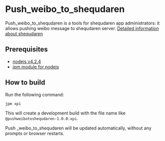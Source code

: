 Push_weibo_to_shequdaren
=======================

Push_weibo_to_shequdaren is a tools for shequdaren app administrators: it allows pushing weibo message to shequdaren server. [Detailed information about shequdaren](http://115.28.150.213/)

Prerequisites
-------------
* [nodejs v4.2.4](https://nodejs.org/en/download/)
* [jpm module for nodejs](https://developer.mozilla.org/en-US/Add-ons/SDK/Tools/jpm#Installation)

How to build
------------

Run the following command:

    jpm xpi

This will create a development build with the file name like `@pushweibotoshequdaren-1.0.0.xpi`.


Push _weibo_to_shequdaren will be updated automatically, without any prompts or browser restarts.
